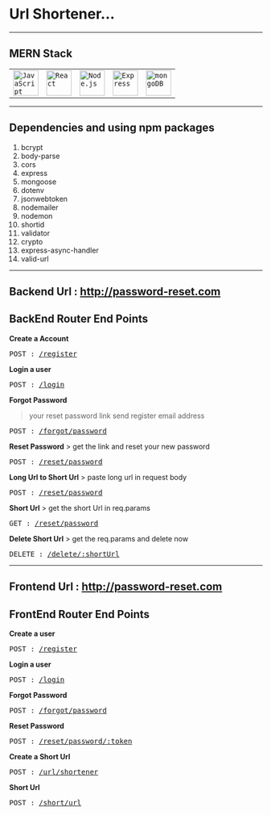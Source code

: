 # Url Shortener...

------------------------------

## MERN Stack

<div align="left">
	<table>
		<tr>
			<td><code><img width="50" src="https://user-images.githubusercontent.com/25181517/117447155-6a868a00-af3d-11eb-9cfe-245df15c9f3f.png" alt="JavaScript" title="JavaScript"/></code></td>
			<td><code><img width="50" src="https://user-images.githubusercontent.com/25181517/183897015-94a058a6-b86e-4e42-a37f-bf92061753e5.png" alt="React" title="React"/></code></td>
			<td><code><img width="50" src="https://user-images.githubusercontent.com/25181517/183568594-85e280a7-0d7e-4d1a-9028-c8c2209e073c.png" alt="Node.js" title="Node.js"/></code></td>
			<td><code><img width="50" src="https://user-images.githubusercontent.com/25181517/183859966-a3462d8d-1bc7-4880-b353-e2cbed900ed6.png" alt="Express" title="Express"/></code></td>
			<td><code><img width="50" src="https://user-images.githubusercontent.com/25181517/182884177-d48a8579-2cd0-447a-b9a6-ffc7cb02560e.png" alt="mongoDB" title="mongoDB"/></code></td>
		</tr>
	</table>

-------------------------------

## Dependencies and using npm packages
  
1. bcrypt
2. body-parse
3. cors
4. express 
5. mongoose
6. dotenv
7. jsonwebtoken
8. nodemailer
9. nodemon
10. shortid
11. validator
12. crypto
13. express-async-handler
14. valid-url

-------------------------------

## Backend Url : http://password-reset.com

## BackEnd Router End Points

<b>Create a Account</b>
<pre>POST : <a href='http://password-reset.com/api/v1/user/register'>/register</a></pre>

<b>Login a user</b>
<pre>POST : <a href='http://password-reset.com/api/v1/user/login'>/login</a></pre>

<b>Forgot Password</b>
  > your reset password link send register email address 
<pre>POST : <a href='http://password-reset.com/api/v1/user/forgot/password'>/forgot/password</a></pre>

<b>Reset Password</b>
    > get the link and reset your new password
<pre>POST : <a href='http://password-reset.com/api/v1/user/reset/password/:token'>/reset/password</a></pre>

<b>Long Url to Short Url</b>
    > paste long url in request body
<pre>POST : <a href='http://password-reset.com/api/v1/url/originalUrl'>/reset/password</a></pre>

<b>Short Url</b>
    > get the short Url in req.params
<pre>GET : <a href='http://password-reset.com/api/v1/user/reset/password/:token'>/reset/password</a></pre>

<b>Delete Short Url</b>
    > get the req.params and delete now
<pre>DELETE : <a href='http://password-reset.com/api/v1/url/delete/:shortUrl'>/delete/:shortUrl</a></pre>

---------------------------------

## Frontend Url : http://password-reset.com

## FrontEnd Router End Points

<b>Create a user</b>
<pre>POST : <a href='http://password-reset.com/register'>/register</a></pre>

<b>Login a user</b>
<pre>POST : <a href='http://password-reset.com/login'>/login</a></pre>

<b>Forgot Password</b>
<pre>POST : <a href='http://password-reset.com/forgot/password'>/forgot/password</a></pre>

<b>Reset Password</b>
<pre>POST : <a href='http://password-reset.com/reset/password/:token'>/reset/password/:token</a></pre>

<b>Create a Short Url</b>
<pre>POST : <a href='http://password-reset.com/url/shortener'>/url/shortener</a></pre>

<b>Short Url</b>
<pre>POST : <a href='http://password-reset.com/short/url'>/short/url</a></pre>